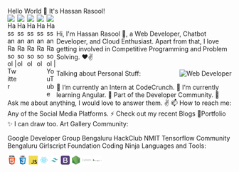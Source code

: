 Hello World 👋 It's Hassan Rasool!
<br/>
<a href="https://twitter.com/your_twitter_handle">
<img align="left" alt="Hassan Rasool | Twitter" width="22px" src="https://cdn.jsdelivr.net/npm/simple-icons@v3/icons/twitter.svg" />
</a>
<a href="https://www.linkedin.com/in/your_linkedin_handle/">
<img align="left" alt="Hassan Rasool" width="22px" src="https://cdn.jsdelivr.net/npm/simple-icons@v3/icons/linkedin.svg" />
</a>
<a href="https://medium.com/@your_medium_handle">
<img align="left" alt="Hassan Rasool" width="22px" src="https://cdn.jsdelivr.net/npm/simple-icons@v3/icons/medium.svg" />
</a>
<a href="https://www.instagram.com/your_instagram_handle/">
<img align="left" alt="Hassan Rasool" width="22px" src="https://cdn.jsdelivr.net/npm/simple-icons@v3/icons/instagram.svg" />
</a>
<a href="https://www.youtube.com/your_youtube_link">
<img align="left" alt="Hassan Rasool | YouTube" width="22px" src="https://cdn.jsdelivr.net/npm/simple-icons@v3/icons/youtube.svg" />
</a>
<br />
<br />
Hi, I'm Hassan Rasool 🙌, a Web Developer, Chatbot Developer, and Cloud Enthusiast. Apart from that, I love getting involved in Competitive Programming and Problem Solving. ❤✌

<img align="right" alt="Web Developer" src="https://via.placeholder.com/150x150.png?text=Web+Developer" />
Talking about Personal Stuff:

🔭 I’m currently an Intern at CodeCrunch.
🌱 I’m currently learning Angular.
👯 Part of the Developer Community.
💬 Ask me about anything, I would love to answer them. ✌
📫 How to reach me: Any of the Social Media Platforms.
⚡ Check out my recent Blogs
📝Portfolio
✨ I can draw too. Art Gallery
Community:

Google Developer Group Bengaluru
HackClub NMIT
Tensorflow Community Bengaluru
Girlscript Foundation
Coding Ninja
Languages and Tools:

<code><img height="20" src="https://raw.githubusercontent.com/github/explore/01ea2a586e5da744792d0ccfce2f68b861f29301/topics/html/html.png"></code>
<code><img height="20" src="https://raw.githubusercontent.com/github/explore/01ea2a586e5da744792d0ccfce2f68b861f29301/topics/css/css.png"></code>
<code><img height="20" src="https://raw.githubusercontent.com/github/explore/01ea2a586e5da744792d0ccfce2f68b861f29301/topics/javascript/javascript.png"></code>
<code><img height="20" src="https://raw.githubusercontent.com/github/explore/01ea2a586e5da744792d0ccfce2f68b861f29301/topics/react/react.png"></code>
<code><img height="20" src="https://raw.githubusercontent.com/github/explore/01ea2a586e5da744792d0ccfce2f68b861f29301/topics/tailwind/tailwind.png"></code>
<code><img height="20" src="https://raw.githubusercontent.com/github/explore/01ea2a586e5da744792d0ccfce2f68b861f29301/topics/bootstrap/bootstrap.png"></code>
<code><img height="20" src="https://raw.githubusercontent.com/github/explore/01ea2a586e5da744792d0ccfce2f68b861f29301/topics/nodejs/nodejs.png"></code>
<code><img height="20" src="https://raw.githubusercontent.com/github/explore/01ea2a586e5da744792d0ccfce2f68b861f29301/topics/express/express.png"></code>
<code><img height="20" src="https://raw.githubusercontent.com/github/explore/01ea2a586e5da744792d0ccfce2f68b861f29301/topics/mongodb/mongodb.png"></code>
